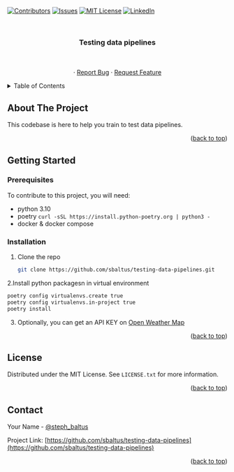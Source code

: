 <!-- PROJECT SHIELDS -->
[![Contributors][contributors-shield]][contributors-url]
[![Issues][issues-shield]][issues-url]
[![MIT License][license-shield]][license-url]
[![LinkedIn][linkedin-shield]][linkedin-url]



<!-- PROJECT LOGO -->
<br />
<div align="center">

<h3 align="center">Testing data pipelines</h3>

  <p align="center">
    <br />
    <br />
    ·
    <a href="https://github.com/sbaltus/testing-data-pipelines/issues">Report Bug</a>
    ·
    <a href="https://github.com/sbaltus/testing-data-pipelines/issues">Request Feature</a>
  </p>
</div>



<!-- TABLE OF CONTENTS -->
<details>
  <summary>Table of Contents</summary>
  <ol>
    <li>
      <a href="#about-the-project">About The Project</a>
    </li>
    <li>
      <a href="#getting-started">Getting Started</a>
      <ul>
        <li><a href="#prerequisites">Prerequisites</a></li>
        <li><a href="#installation">Installation</a></li>
      </ul>
    </li>
    <li><a href="#license">License</a></li>
    <li><a href="#contact">Contact</a></li>
    <li><a href="#acknowledgments">Acknowledgments</a></li>
  </ol>
</details>



<!-- ABOUT THE PROJECT -->
## About The Project


This codebase is here to help you train to test data pipelines.
<p align="right">(<a href="#readme-top">back to top</a>)</p>



<!-- GETTING STARTED -->
## Getting Started

### Prerequisites

To contribute to this project, you will need: 

- python 3.10 
- poetry `curl -sSL https://install.python-poetry.org | python3 -`
- docker & docker compose

### Installation

1. Clone the repo
   ```sh
   git clone https://github.com/sbaltus/testing-data-pipelines.git
   ```
2.Install python packagesn in virtual environment 
   ```sh
   poetry config virtualenvs.create true 
   poetry config virtualenvs.in-project true
   poetry install
   ```
3. Optionally, you can get an API KEY on [Open Weather Map](https://openweathermap.org/)

<p align="right">(<a href="#readme-top">back to top</a>)</p>


<!-- LICENSE -->
## License

Distributed under the MIT License. See `LICENSE.txt` for more information.

<p align="right">(<a href="#readme-top">back to top</a>)</p>



<!-- CONTACT -->
## Contact

Your Name - [@steph_baltus](https://twitter.com/steph_baltus)

Project Link: [https://github.com/sbaltus/testing-data-pipelines](https://github.com/sbaltus/testing-data-pipelines)

<p align="right">(<a href="#readme-top">back to top</a>)</p>


<!-- MARKDOWN LINKS & IMAGES -->
<!-- https://www.markdownguide.org/basic-syntax/#reference-style-links -->
[contributors-shield]: https://img.shields.io/github/contributors/sbaltus/testing-data-pipelines.svg?style=for-the-badge
[contributors-url]: https://github.com/sbaltus/testing-data-pipelines/graphs/contributors
[issues-shield]: https://img.shields.io/github/issues/sbaltus/testing-data-pipelines.svg?style=for-the-badge
[issues-url]: https://github.com/sbaltus/testing-data-pipelines/issues
[license-shield]: https://img.shields.io/github/license/sbaltus/testing-data-pipelines.svg?style=for-the-badge
[license-url]: https://github.com/sbaltus/testing-data-pipelines/blob/master/LICENSE.txt
[linkedin-shield]: https://img.shields.io/badge/-LinkedIn-black.svg?style=for-the-badge&logo=linkedin&colorB=555
[linkedin-url]: https://linkedin.com/in/stéphanie-baltus
